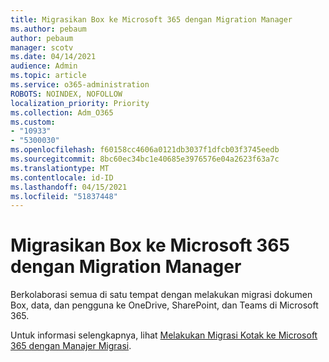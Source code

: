 ```yaml
---
title: Migrasikan Box ke Microsoft 365 dengan Migration Manager
ms.author: pebaum
author: pebaum
manager: scotv
ms.date: 04/14/2021
audience: Admin
ms.topic: article
ms.service: o365-administration
ROBOTS: NOINDEX, NOFOLLOW
localization_priority: Priority
ms.collection: Adm_O365
ms.custom:
- "10933"
- "5300030"
ms.openlocfilehash: f60158cc4606a0121db3037f1dfcb03f3745eedb
ms.sourcegitcommit: 8bc60ec34bc1e40685e3976576e04a2623f63a7c
ms.translationtype: MT
ms.contentlocale: id-ID
ms.lasthandoff: 04/15/2021
ms.locfileid: "51837448"
---
```

# <a name="migrate-box-to-microsoft-365-with-migration-manager"></a>Migrasikan Box ke Microsoft 365 dengan Migration Manager

Berkolaborasi semua di satu tempat dengan melakukan migrasi dokumen Box, data, dan pengguna ke OneDrive, SharePoint, dan Teams di Microsoft 365.

Untuk informasi selengkapnya, lihat [Melakukan Migrasi Kotak ke Microsoft 365 dengan Manajer Migrasi](https://docs.microsoft.com/sharepointmigration/mm-box-overview).